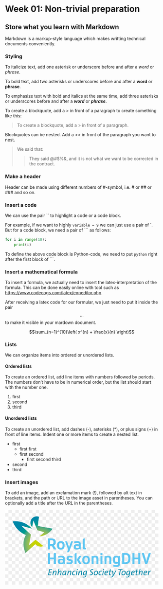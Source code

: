 # Week 01: Non-trivial preparation

## Store what you learn with Markdown
Markdown is a markup-style language which makes writting technical documents conveniently.  

### Styling
To italicize text, add one asterisk or underscore before and after a *word* or _phrase_.

To bold text, add two asterisks or underscores before and after a **word** or __phrase__.

To emphasize text with bold and italics at the same time, add three asterisks or underscores before and after a ***word*** or ___phrase___.

To create a blockquote, add a > in front of a paragraph to create something like this:
> To create a blockquote, add a > in front of a paragraph.

Blockquotes can be nested. Add a >> in front of the paragraph you want to nest.
> We said that: 
>> They said @#$%&, and it is not what we want to be corrected in the contract.

### Make a header
Header can be made using different numbers of #-symbol, i.e. # or ## or ### and so on. 

### Insert a code
We can use the pair `` to highlight a code or a code block.

For example, if we want to highly `variable = 9` we can just use a pair of `. But for a code block, we need a pair of ``` as follows:
```python
for i in range(10):
    print(i)
```
To define the above code block is Python-code, we need to put `python` right after the first block of ```.

### Insert a mathematical formula
To insert a formula, we actually need to insert the latex-interpretation of the formula. This can be done easily online with tool such as https://www.codecogs.com/latex/eqneditor.php.

After receiving a latex code for our formular, we just need to put it inside the pair $$...$$ to make it visible in your mardown document.

$$\sum_{n=1}^{10}\left( x^{n} + \frac{x}{n} \right)$$

### Lists
We can organize items into ordered or unordered lists. 

#### Ordered lists
To create an ordered list, add line items with numbers followed by periods. The numbers don’t have to be in numerical order, but the list should start with the number one.

1. first
1. second
1. third

#### Unordered lists
To create an unordered list, add dashes (-), asterisks (*), or plus signs (+) in front of line items. Indent one or more items to create a nested list.
- first
    * first first
    * first second 
        + first second third
- second
- third

### Insert images
To add an image, add an exclamation mark (!), followed by alt text in brackets, and the path or URL to the image asset in parentheses. You can optionally add a title after the URL in the parentheses.

![Where i currrently work](rhdhv.jpg "Where i currently work")
